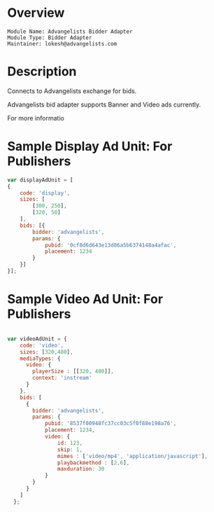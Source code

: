 # Overview

```
Module Name: Advangelists Bidder Adapter
Module Type: Bidder Adapter
Maintainer: lokesh@advangelists.com
```

# Description

Connects to Advangelists exchange for bids.

Advangelists bid adapter supports Banner and Video ads currently.

For more informatio

# Sample Display Ad Unit: For Publishers
```javascript
var displayAdUnit = [
{
    code: 'display',
    sizes: [
        [300, 250],
        [320, 50]
    ],
    bids: [{
        bidder: 'advangelists',
        params: {
            pubid: '0cf8d6d643e13d86a5b6374148a4afac',
            placement: 1234
        }
    }]
}];
```

# Sample Video Ad Unit: For Publishers
```javascript

var videoAdUnit = {
	code: 'video',
	sizes: [320,480],
	mediaTypes: {
	  video: {
	  	playerSize : [[320, 480]], 
	  	context: 'instream'
	  }
	},
    bids: [
      {
      	bidder: 'advangelists',
      	params: {
        	pubid: '8537f00948fc37cc03c5f0f88e198a76',
        	placement: 1234,
        	video: {
            	id: 123,
            	skip: 1,
            	mimes : ['video/mp4', 'application/javascript'],
            	playbackmethod : [2,6],
            	maxduration: 30
          	}
      	}
      }
    ]
  };
```